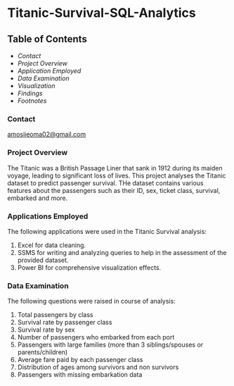# Titanic-Survival-SQL-Analytics
## Table of Contents
- *Contact*
- *Project Overview*
- *Application Employed*
- *Data Examination*
- *Visualization*
- *Findings*
- *Footnotes*

### Contact
amosijeoma02@gmail.com

### Project Overview
The Titanic was a British Passage Liner that sank in 1912 during its maiden voyage, leading to significant loss of lives. This project analyses the Titanic dataset to predict passenger survival. THe dataset contains various features about the passengers such as their ID, sex, ticket class, survival, embarked and more.
### Applications Employed 
The following applications were used in the Titanic Survival analysis:
1. Excel for data cleaning.
2. SSMS for writing and analyzing queries to help in the assessment of the provided dataset.
3. Power BI for comprehensive visualization effects.

### Data Examination 
The following questions were raised in course of analysis:
1. Total passengers by class
2. Survival rate by passenger class
3. Survival rate by sex
4. Number of passengers who embarked from each port
5. Passengers with large families (more than 3 siblings/spouses or parents/children)
6. Average fare paid by each passenger class
7. Distribution of ages among survivors and non survivors
8. Passengers with missing embarkation data

### 
